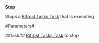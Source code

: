 **Stop**

Stops a [Bifrost.Tasks.Task](Bifrost.Tasks.Task) that is executing

#Parameters#


##task##
[Bifrost.Tasks.Task](Bifrost.Tasks.Task) to stop
